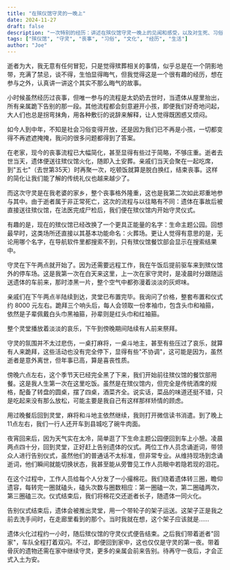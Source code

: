 ```yaml
---
title: "在殡仪馆守灵的一晚上"
date: 2024-11-27
draft: false
description: "一次特别的经历：讲述在殡仪馆守灵一晚上的见闻和感受，以及对生死、习俗的一些思考。"
tags: ["殡仪馆", "守灵", "丧事", "习俗", "文化", "经历", "生活"]
author: "Joe"
---
```


逝者为大，我无意有任何冒犯，只是觉得殡葬相关的事情，似乎总是在一个阴影地带，充满了禁忌，谈不得，生怕显得晦气，但我觉得这是一个很有趣的经历，想在参与之外，认真讲一讲这个其实不那么晦气的故事。

小时候虽然经历过丧事，但唯一参与的流程是太奶奶去世时，当遗体从屋里抬出，所有亲属跪下告别的那一段。其他流程都会刻意避开小孩，即便我们好奇地问起，大人们也总是拐弯抹角，用各种敷衍的说辞来解释，让人觉得既困惑又烦闷。

如今人到中年，不知是社会习俗变得开放，还是因为我们已不再是小孩，一切都变得不再遮遮掩掩，我问的很多问题都得到了答案。

在老家，现今的丧事流程已大幅简化，甚至显得有些过于简略，不够庄重。逝者去世当天，遗体便送往殡仪馆火化，随即入土安葬。亲戚们当天会聚在一起吃席，到"五七"（去世第35天）时再聚一次，吃顿饭就算是脱白换红，结束丧事。这样的简化让我们能了解的传统礼仪也越来越少了。

而这次守灵是在我老婆的家乡，整个丧事格外隆重，这也是我第二次如此郑重地参与其中。由于逝者属于非正常死亡，这次的流程与以往略有不同：遗体在事故后被直接送往殡仪馆，在法医完成尸检后，我们便在殡仪馆内开始守灵仪式。

有趣的是，现在的殡仪馆已经改换了一个更具正能量的名字：生命主题公园。回想最早时，这类场所还直接以其基本功能命名：火葬场。更让人觉得有意思的是，无论用哪个名字，在导航软件里都搜索不到，只有殡仪馆餐饮部会显示在搜索结果中。

守灵在下午两点就开始了。因为还需要远程工作，我在午饭后提前驱车来到殡仪馆外的停车场。这是我第一次在白天来这里，上一次在家守灵时，是凌晨时分跟随运送遗体的车前来，那时漆黑一片，整个空气中都弥漫着淡淡的灰烬味。

亲戚们在下午两点半陆续到达，灵堂已布置完毕。我询问了价格，整套布置和仪式约 8000 元左右。跪拜三个响头后，每人会领取一份孝袖巾，包含头巾和袖箍，依然是子辈佩戴白头巾黑袖箍，孙辈则是红头巾和红袖箍。

整个灵堂播放着淡淡的哀乐，下午到傍晚期间陆续有人前来祭拜。

守灵的氛围并不太过悲伤，一桌打麻将，一桌斗地主，甚至有些压过了哀乐，就算有人来跪拜，这些活动也没有完全停下，显得有些"不协调"，这可能是因为，虽然逝者是意外离世，但年事已高，算是喜丧性质。

傍晚六点左右，这个季节天已经完全黑了下来，我们开始前往殡仪馆的餐饮部用餐。这是我人生第一次在这里吃饭。虽然是在殡仪馆内，但完全是传统酒席的规格，配备了转盘的圆桌，摆了四桌，酒菜齐全。说实话，菜品的味道还挺不错，只是吃起来没有那么放松，可能主要是我自己有这样那样矫情的顾虑。

用过晚餐后回到灵堂，麻将和斗地主依然继续，我则打开微信读书消遣。到了晚上11点左右，我们一行人还开车到县城吃了碗牛肉面。

夜宵回来后，因为天气实在太冷，简单逛了下生命主题公园便回到车上小憩。凌晨两点四十分，回到灵堂，正好赶上告别遗体的仪式。两位工作人员念诵逝词，带领众人进行告别仪式，虽然他们的普通话不太标准，但非常专业。从维持现场到念诵逝词，他们瞬间就能切换状态，我甚至能从旁瞥见工作人员眼中若隐若现的泪花。

在这个过程中，工作人员给每个人分发了一小撮棉花。我们绕着遗体转三圈，瞻仰遗容，每转完一圈就磕头，磕头次数与圈数相应：第一圈磕一次，第二圈磕两次，第三圈磕三次。仪式结束后，我们将棉花交还逝者长子，随遗体一同火化。

告别仪式结束后，遗体会被推出灵堂，用一个带轮子的架子运送。这架子正是我之前去洗手间时，在走廊里看到的那个。当时我就在想，这个架子应该就是……

遗体火化过程约一小时，随后殡仪馆的守灵仪式便告结束。之后我们带着逝者"回家"，车队全程打着双闪。不过，即便回到家中，这也仅仅是守灵的第一夜。带着骨灰的遗物还需在家中继续守灵，更多的亲属会前来告别。待再守一夜后，才会正式入土为安。 